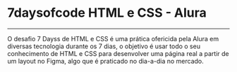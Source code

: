
<h1 align="left"> 7daysofcode HTML e CSS - Alura </h1>
<hr>

O desafio 7 Dayss de HTML e CSS é uma prática ofericida  pela Alura em diversas tecnologia durante os 7 dias, o objetivo é usar todo o seu conhecimento de HTML e CSS para desenvolver uma página real a partir de um layout no Figma, algo que é praticado no dia-a-dia no mercado. 

